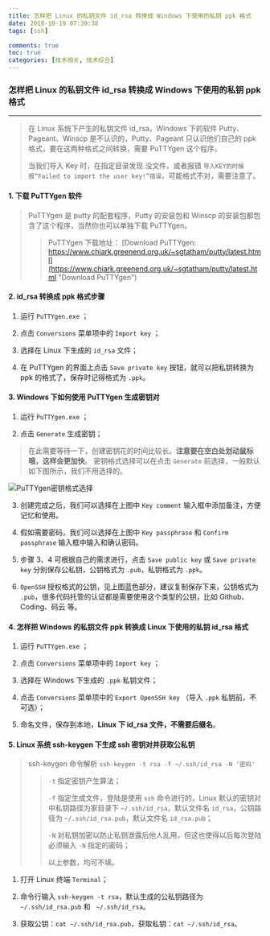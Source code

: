 ```yaml
---
title: 怎样把 Linux 的私钥文件 id_rsa 转换成 Windows 下使用的私钥 ppk 格式
date: 2018-10-19 07:39:38
tags: [ssh]

comments: true
toc: true
categories: [技术相关, 技术综合]
---
```


### 怎样把 Linux 的私钥文件 id_rsa 转换成 Windows 下使用的私钥 ppk 格式

---

> 在 Linux 系统下产生的私钥文件 id_rsa，Windows 下的软件 Putty、Pageant、Winscp 是不认识的，Putty、Pageant 只认识他们自己的 ppk 格式，要在这两种格式之间转换，需要 PuTTYgen 这个程序。
>
> 当我们导入 Key 时，在指定目录发现 没文件，或者报错 `导入KEY的时候报“Failed to import the user key!”错误`，可能格式不对，需要注意了。

#### 1. 下载 PuTTYgen 软件

> PuTTYgen 是 putty 的配套程序，Putty 的安装包和 Winscp 的安装包都包含了这个程序，当然你也可以单独下载 PuTTYgen。
>> PuTTYgen 下载地址： [Download PuTTYgen: https://www.chiark.greenend.org.uk/~sgtatham/putty/latest.html](https://www.chiark.greenend.org.uk/~sgtatham/putty/latest.html "Download PuTTYgen")

#### 2. id_rsa 转换成 ppk 格式步骤

1. 运行 `PuTTYgen.exe` ；

2. 点击 `Conversions` 菜单项中的 `Import key` ；

3. 选择在 Linux 下生成的 `id_rsa` 文件；

4. 在 PuTTYgen 的界面上点击 `Save private key` 按钮，就可以把私钥转换为 ppk 的格式了，保存时记得格式为 `.ppk`。


#### 3. Windows 下如何使用 PuTTYgen 生成密钥对

1. 运行 `PuTTYgen.exe` ；

2. 点击 `Generate` 生成密钥；
> 在此需要等待一下，创建密钥花的时间比较长。**注意要在空白处划动鼠标哦，这样会更加快**。
> 密钥格式选择可以在点击 `Generate` 前选择，一般默认如下图所示，我们不用选择的。

![PuTTYgen密钥格式选择](https://i.imgur.com/pZcznWG.png "PuTTYgen密钥格式选择")

3. 创建完成之后，我们可以选择在上图中 `Key comment` 输入框中添加备注，方便记忆和使用。

4. 假如需要密码，我们可以选择在上图中 `Key passphrase` 和 `Confirm passphrase` 输入框中输入和确认密码。

5. 步骤 3、4 可根据自己的需求进行，点击 `Save public key` 或 `Save private key` 分别保存公私钥，公钥格式为 `.pub`，私钥格式为 `.ppk`。

6. `OpenSSH` 授权格式的公钥，见上图蓝色部分，建议复制保存下来，公钥格式为 `.pub`，很多代码托管的认证都是需要使用这个类型的公钥，比如 Github、Coding、码云 等。


#### 4. 怎样把 Windows 的私钥文件 ppk 转换成 Linux 下使用的私钥 id_rsa 格式

1. 运行 `PuTTYgen.exe` ；

2. 点击 `Conversions` 菜单项中的 `Import key` ；

3. 选择在 Windows 下生成的 `.ppk` 私钥文件；

4. 点击 `Conversions` 菜单项中的 `Export OpenSSH key` （导入 `.ppk` 私钥前，不可选）；

5. 命名文件，保存到本地，**Linux 下 id_rsa 文件，不需要后缀名**。


#### 5. Linux 系统 ssh-keygen 下生成 ssh 密钥对并获取公私钥

> ssh-keygen 命令解析 `ssh-keygen -t rsa -f ~/.ssh/id_rsa -N '密码'`
>
>> `-t` 指定密钥产生算法；
>>
>> `-f` 指定生成文件，登陆是使用 `ssh` 命令进行的，Linux 默认的密钥对中私钥路径为家目录下 `~/.ssh/id_rsa`，默认文件名 `id_rsa`，公钥路径为 `~/.ssh/id_rsa.pub`，默认文件名 `id_rsa.pub`；
>>
>> `-N` 对私钥加密以防止私钥泄露后他人乱用，但这也使得以后每次登陆必须输入 `-N` 指定的密码；
>>
>> 以上参数，均可不填。


1. 打开 Linux 终端 `Terminal`；

2. 命令行输入 `ssh-keygen -t rsa`，默认生成的公私钥路径为 `~/.ssh/id_rsa.pub` 和 ` ~/.ssh/id_rsa`。

3. 获取公钥：`cat ~/.ssh/id_rsa.pub`，获取私钥：`cat ~/.ssh/id_rsa`。
